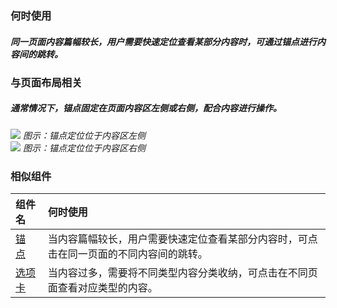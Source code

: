 


### 何时使用

##### 同一页面内容篇幅较长，用户需要快速定位查看某部分内容时，可通过锚点进行内容间的跳转。


### 与页面布局相关

##### 通常情况下，锚点固定在页面内容区左侧或右侧，配合内容进行操作。

<div class="legend">
  <div class="item">
    <img src="https://oteam-tdesign-1258344706.cos.ap-guangzhou.myqcloud.com/site/design/anchor-1@2x.png" />
    <em>图示：锚点定位位于内容区左侧</em>
  </div>

  <div class="item">
    <img src="https://oteam-tdesign-1258344706.cos.ap-guangzhou.myqcloud.com/site/design/anchor-2@2x.png" />
    <em>图示：锚点定位位于内容区右侧</em>
  </div>
</div>

### 相似组件

| 组件名 | 何时使用                                                                       |
| :----- | :----------------------------------------------------------------------------- |
| [锚 点](./anchor)  | 当内容篇幅较长，用户需要快速定位查看某部分内容时，可点击在同一页面的不同内容间的跳转。 |
| [选项卡](./tabs) | 当内容过多，需要将不同类型内容分类收纳，可点击在不同页面查看对应类型的内容。                |


  
